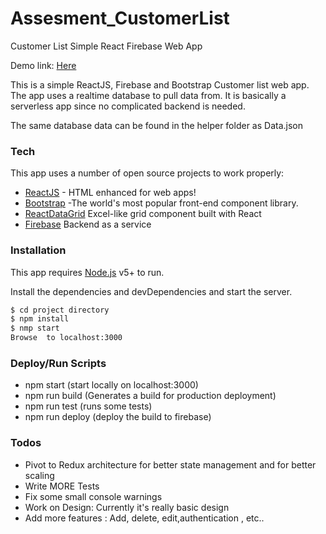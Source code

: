 # Assesment_CustomerList

Customer List Simple React Firebase Web App

Demo link: [Here](https://propellerhead-99701.firebaseapp.com)

This is a simple ReactJS, Firebase and Bootstrap Customer list web app.
The app uses a realtime database to pull data from.
It is basically a serverless app since no complicated backend is needed.

The same database data can be found in the helper folder as Data.json

### Tech

This app uses a number of open source projects to work properly:

* [ReactJS](https://reactjs.org) - HTML enhanced for web apps!
* [Bootstrap](https://getbootstrap.com) -The world's most popular front-end component library.
* [ReactDataGrid](http://adazzle.github.io/react-data-grid/) Excel-like grid component built with React
* [Firebase](firebase.google.com) Backend as a service

### Installation

This app requires [Node.js](https://nodejs.org/) v5+ to run.

Install the dependencies and devDependencies and start the server.

```sh
$ cd project directory
$ npm install
$ nmp start
Browse  to localhost:3000
```

### Deploy/Run Scripts

* npm start (start locally on localhost:3000)
* npm run build (Generates a build for production deployment)
* npm run test (runs some tests)
* npm run deploy (deploy the build to firebase)

### Todos

* Pivot to Redux architecture for better state management and for better scaling
* Write MORE Tests
* Fix some small console warnings
* Work on Design: Currently it's really basic design
* Add more features : Add, delete, edit,authentication , etc..
